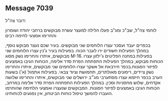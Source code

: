 ## Message 7039

דובר צה"ל:

לוחמי צה"ל, שב"כ ומג"ב פעלו הלילה למעצר עשרה מבוקשים ברחבי יהודה ושומרון והחרימו אמצעי לחימה רבים

בכפרים יעבד ועסכר עצרו הלוחמים שני מבוקשים. בעיר שכם נעצר מבוקש נוסף, במהלך הפעילות חשודים ירו לעבר הכוח. בפעילות בעיר ג'נין עצרו הלוחמים שני מבוקשים, איתרו והחרימו נשק מסוג M-16. בפעילות במחנה הפליטים ג'ילזון עצרו הכוחות מבוקש, במהלך הפעילות התפתחה הפרת סדר אלימה, הכוחות הגיבו באמצעים לפיזור הפגנות.בכפר חירבאת אל אשקר עצרו הלוחמים שני מבוקשים, איתרו והחרימו נשק ציידים, רימונים מאולתרים, תחמושת וציוד צבאי.
בפעילות אתמול (א') בשעות הערב בכפר חיזמא עצרו מסתערבי מג״ב ירושלים שני מבוקשים, איתרו והחרימו שלושה אקדחים, שלוש מחסניות וסכין. במהלך הפעילות התפתחה הפרת סדר אלימה במרחב, הכוחות הגיבו באמצעים לפיזור הפגנות. 
המבוקשים שנעצרו ואמצעי הלחימה שהוחרמו הועברו להמשך טיפול כוחות הביטחון, אין נפגעים לכוחותינו.

